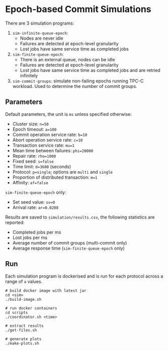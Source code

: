 # Epoch-based Commit Simulations

There are 3 simulation programs:
1. `sim-infinite-queue-epoch`:
    * Nodes are never idle
    * Failures are detected at epoch-level granularity 
    * Lost jobs have same service time as completed jobs
2. `sim-finite-queue-epoch`:
    * There is an external queue, nodes can be idle
    * Failures are detected at epoch-level granularity 
    * Lost jobs have same service time as completed jobs and are retried infinitely 
3. `sim-commit-groups`: simulate non-failing epochs running TPC-C workload. Used to determine the number of commit groups. 

## Parameters

Default parameters, the unit is `ms` unless specified otherwise:
* Cluster size: `n=50`
* Epoch timeout: `a=100`
* Commit operation service rate: `b=10`
* Abort operation service rate: `c=10`
* Transaction service rate: `mu=1`
* Mean time between failures: `phi=20000`
* Repair rate: `rho=1000`
* Fixed seed: `s=false`
* Time limit: `d=3600` (seconds)
* Protocol: `p=single`; options are `multi` and `single`
* Proportion of distributed transaction: `m=1`
* Affinity: `af=false`

`sim-finite-queue-epoch` only:
* Set seed value: `sv=0`
* Arrival rate: `ar=0.0208`

Results are saved to `simulation/results.csv`, the following statistics are reported:
* Completed jobs per ms 
* Lost jobs per ms 
* Average number of commit groups (multi-commit only)
* Average response time (`sim-finite-queue-epoch` only)

## Run

Each simulation program is dockerised and is run for each protocol across a range of `a` values.

```
# build docker image with latest jar
cd <sim>
./build-image.sh

# run docker containers
cd scripts
./coordinator.sh <time>

# extract results
./get-files.sh

# generate plots 
./make-plots.sh
```
